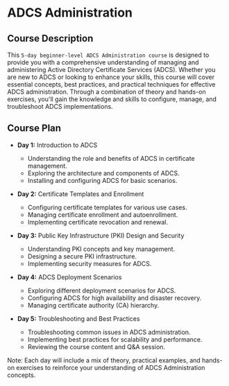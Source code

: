 # ADCS Administration

## Course Description

This `5-day beginner-level ADCS Administration course` is designed to provide you with a comprehensive understanding of managing and administering Active Directory Certificate Services (ADCS). Whether you are new to ADCS or looking to enhance your skills, this course will cover essential concepts, best practices, and practical techniques for effective ADCS administration. Through a combination of theory and hands-on exercises, you'll gain the knowledge and skills to configure, manage, and troubleshoot ADCS implementations.

## Course Plan

- **Day 1:** Introduction to ADCS
  - Understanding the role and benefits of ADCS in certificate management.
  - Exploring the architecture and components of ADCS.
  - Installing and configuring ADCS for basic scenarios.

- **Day 2:** Certificate Templates and Enrollment
  - Configuring certificate templates for various use cases.
  - Managing certificate enrollment and autoenrollment.
  - Implementing certificate revocation and renewal.

- **Day 3:** Public Key Infrastructure (PKI) Design and Security
  - Understanding PKI concepts and key management.
  - Designing a secure PKI infrastructure.
  - Implementing security measures for ADCS.

- **Day 4:** ADCS Deployment Scenarios
  - Exploring different deployment scenarios for ADCS.
  - Configuring ADCS for high availability and disaster recovery.
  - Managing certificate authority (CA) hierarchy.

- **Day 5:** Troubleshooting and Best Practices
  - Troubleshooting common issues in ADCS administration.
  - Implementing best practices for scalability and performance.
  - Reviewing the course content and Q&A session.

Note: Each day will include a mix of theory, practical examples, and hands-on exercises to reinforce your understanding of ADCS Administration concepts.
